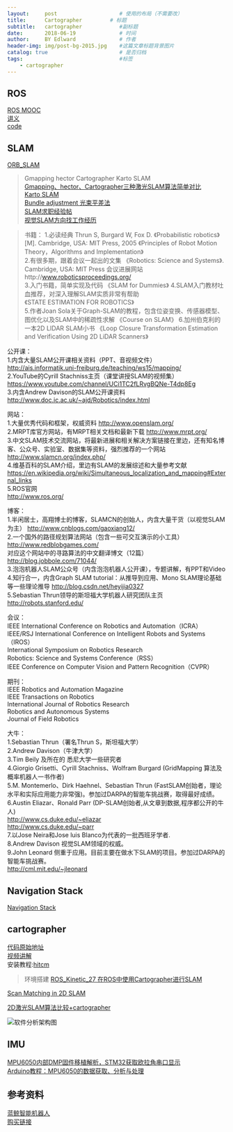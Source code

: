 ```yaml
---
layout:     post                    # 使用的布局（不需要改）
title:      Cartographer         # 标题 
subtitle:   cartographer            #副标题
date:       2018-06-19              # 时间
author:     BY Edlward              # 作者
header-img: img/post-bg-2015.jpg    #这篇文章标题背景图片
catalog: true                       # 是否归档
tags:                               #标签
    - cartographer
---
```


## ROS
[ROS MOOC](https://www.icourse163.org/course/ISCAS-1002580008)    
[讲义](https://legacy.gitbook.com/book/sychaichangkun/ros-tutorial-icourse163/details)    
[code](https://github.com/DroidAITech/ROS-Academy-for-Beginners)      

## SLAM
[ORB_SLAM](https://github.com/raulmur/ORB_SLAM)  
>Gmapping hector Cartographer  Karto SLAM  
[Gmapping、hector、Cartographer三种激光SLAM算法简单对比](https://blog.csdn.net/jeff_lee_/article/details/77869987)  
[Karto SLAM](https://blog.csdn.net/qq_24893115/article/details/52965410?locationNum=4&fps=1)  
[Bundle adjustment 光束平差法](https://blog.csdn.net/x_r_su/article/details/55270838)  
[SLAM求职经验帖](https://zhuanlan.zhihu.com/p/28565563)  
[视觉SLAM方向找工作经历](https://www.cnblogs.com/xtl9/p/8053331.html)   

>书籍：
1.必读经典
Thrun S, Burgard W, Fox D. 《Probabilistic robotics》[M]. Cambridge, USA: MIT Press, 2005
《Principles of Robot Motion Theory，Algorithms and Implementation》  
2.有很多期，跟着会议一起出的文集
《Robotics: Science and Systems》. Cambridge, USA: MIT Press
会议进展网站http://www.roboticsproceedings.org/  
3.入门书籍，简单实现及代码 
《SLAM for Dummies》
4.SLAM入门教材吐血推荐，对深入理解SLAM实质非常有帮助  
《STATE ESTIMATION FOR ROBOTICS》  
5.作者Joan Sola关于Graph-SLAM的教程，包含位姿变换、传感器模型、图优化以及SLAM中的稀疏性求解
《Course on SLAM》
6.加州伯克利的一本2D LIDAR SLAM小书
《Loop Closure Transformation Estimation and Verification Using 2D LiDAR Scanners》
   
公开课：  
1.内含大量SLAM公开课相关资料（PPT、音视频文件） 
http://ais.informatik.uni-freiburg.de/teaching/ws15/mapping/  
2.YouTube的Cyrill Stachniss主页（课堂讲授SLAM的视频集）
https://www.youtube.com/channel/UCi1TC2fLRvgBQNe-T4dp8Eg  
3.内含Andrew Davison的SLAM公开课资料
http://www.doc.ic.ac.uk/~ajd/Robotics/index.html  
 
网站：  
1.大量优秀代码和框架，权威资料
http://www.openslam.org/  
2.MRPT库官方网站，有MRPT相关文档和最新下载
http://www.mrpt.org/  
3.中文SLAM技术交流网站，将最新进展和相关解决方案链接在里边，还有知名博客、公众号、实验室、数据集等资料，强烈推荐的一个网站
http://www.slamcn.org/index.php/  
4.维基百科的SLAM介绍，里边有SLAM的发展综述和大量参考文献
https://en.wikipedia.org/wiki/Simultaneous_localization_and_mapping#External_links  
5.ROS官网  
http://www.ros.org/
   
博客：  
1.半闲居士，高翔博士的博客，SLAMCN的创始人，内含大量干货（以视觉SLAM为主）
http://www.cnblogs.com/gaoxiang12/  
2.一个国外的路径规划算法网站（包含一些可交互演示的小工具）
http://www.redblobgames.com/  
对应这个网站中的寻路算法的中文翻译博文（12篇）
http://blog.jobbole.com/71044/  
3.泡泡机器人SLAM公众号（内含泡泡机器人公开课），专题讲解，有PPT和Video  
4.知行合一，内含Graph SLAM tutorial：从推导到应用、Mono SLAM理论基础等一些理论推导
http://blog.csdn.net/heyijia0327  
5.Sebastian Thrun领导的斯坦福大学机器人研究团队主页
http://robots.stanford.edu/  
   
会议：  
IEEE International Conference on Robotics and Automation（ICRA）  
IEEE/RSJ International Conference on Intelligent Robots and Systems（IROS）  
International Symposium on Robotics Research  
Robotics: Science and Systems Conference（RSS）  
IEEE Conference on Computer Vision and Pattern Recognition（CVPR）  
   
期刊：  
IEEE Robotics and Automation Magazine  
IEEE Transactions on Robotics  
International Journal of Robotics Research  
Robotics and Autonomous Systems  
Journal of Field Robotics  
   
大牛：  
1.Sebastian Thrun（署名Thrun S，斯坦福大学）  
2.Andrew Davison（牛津大学）  
3.Tim Beily 及所在的 悉尼大学一些研究者  
4.Giorgio Grisetti、Cyrill Stachniss、Wolfram Burgard (GridMapping 算法及概率机器人一书作者)  
5.M. Montemerlo、Dirk Haehnel、Sebastian Thrun (FastSLAM创始者，理论水平和实际应用能力非常强)。参加过DARPA的智能车挑战赛，取得最好成绩。  
6.Austin Eliazar、Ronald Parr (DP-SLAM创始者,从文章到数据,程序都公开的牛人)  
http://www.cs.duke.edu/~eliazar  
http://www.cs.duke.edu/~parr  
7.以Jose Neira和Jose luis Blanco为代表的一批西班牙学者.  
8.Andrew Davison 视觉SLAM领域的权威。  
9.John Leonard 侧重于应用。目前主要在做水下SLAM的项目。参加过DARPA的智能车挑战赛。  
http://cml.mit.edu/~jleonard  
    
## Navigation Stack
[Navigation Stack](https://github.com/ros-planning/navigation)  

## cartographer
[代码原始地址](https://github.com/googlecartographer/cartographer)  
[视频讲解](https://www.youtube.com/watch?v=wVsfCnyt5jA)  
安装教程:[hitcm](https://www.cnblogs.com/hitcm/p/5939507.html)     

>环境搭建
[ROS_Kinetic_27 在ROS中使用Cartographer进行SLAM](https://blog.csdn.net/zhangrelay/article/details/52757573)    


[Scan Matching in 2D SLAM ](https://mp.weixin.qq.com/s?__biz=MzI5MTM1MTQwMw==&mid=2247484537&idx=1&sn=86200d961cf933896a9781bbe58442cc&chksm=ec10ba7ddb67336ba920a3c6b7e6414a0131bb775d6695e526d25dc6d377e31578684e83f802&scene=1&srcid=0925Vlxe9psorns6CY8O4sC7#rd)    

[2D激光SLAM算法比较+cartographer](https://blog.csdn.net/hjwang1/article/details/62236432)  

![软件分析架构图](http://p3.pstatp.com/large/191800014597caf46e29)
## IMU
[MPU6050内部DMP固件移植解析，STM32获取欧拉角串口显示](https://blog.csdn.net/haha1fan/article/details/72440574)    
[Arduino教程：MPU6050的数据获取、分析与处理](https://zhuanlan.zhihu.com/p/20082486?columnSlug=devymex)  
## 参考资料  
[蓝鲸智能机器人](http://www.bwbot.org/zh-cn/)  
[购买链接](https://item.taobao.com/item.htm?spm=0.0.0.0.4RIgI2&id=527426530377)
